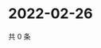 # 2022-02-26

共 0 条

<!-- BEGIN WEIBO -->
<!-- 最后更新时间 Sat Feb 26 2022 07:09:55 GMT+0800 (China Standard Time) -->

<!-- END WEIBO -->
